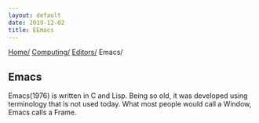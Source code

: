 ```yaml
---
layout: default
date: 2019-12-02
title: EEmacs
---
```

<div id="preamble">
<div class="sectionbody">
<div class="paragraph">
<p><span class="small"><a href="../../../index.html">Home/</a></span>
<span class="small"><a href="../../index.html">Computing/</a></span>
<span class="small"><a href="../index.html">Editors/</a></span>
<span class="small">Emacs/</span></p>
</div>
</div>
</div>
<div class="sect1">
<h2 id="_emacs">Emacs</h2>
<div class="sectionbody">
<div class="paragraph">
<p>Emacs(1976) is written in C and Lisp.
Being so old, it was developed using terminology that is not used today. What most people would call a Window, Emacs calls a Frame.</p>
</div>
</div>
</div>
